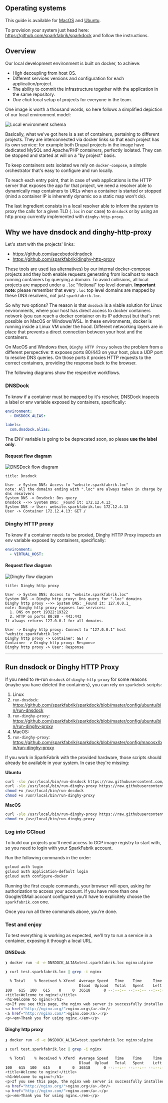 ## Operating systems

This guide is available for [MacOS](#macosx) and [Ubuntu](#ubuntu-linux).

To provision your system just head here: https://github.com/sparkfabrik/sparkdock and follow the instructions.

## Overview

Our local development environment is built on docker, to achieve:

* High decoupling from host OS.
* Different services versions and configuration for each application/project.
* The ability to commit the infrastructure together with the application in the same repository.
* _One click_ local setup of projects for everyone in the team.

One image is worth a thousand words, so here follows a simplified depiction of our local environment model:

![Local environment schema](%image_url%/procedures/local-development-environment--depiction-linux.png)

Basically, what we've got here is a set of containers, pertaining to different projects. They are interconnected via docker links so that each project has its own service: for example both Drupal projects in the image have dedicated MySQL and Apache/PHP containers, perfectly isolated. They can be stopped and started at will on a "by project" basis.

To keep containers sets isolated we rely on `docker-compose`, a simple orchestrator that's easy to configure and run locally.

To reach each entry point, that in case of web applications is the HTTP server that exposes the app for that project, we need a resolver able to dynamically map containers to URLs when a container is started or stopped (mind a container IP is inherently dynamic so a static map won't do).

The last ingredient consists in a local resolver able to inform the system to proxy the calls for a given TLD (`.loc` in our case) to `dnsdock` or by using an http proxy currently implemented with `dinghy-http-proxy`.

## Why we have dnsdock and dinghy-http-proxy

Let's start with the projects' links:

* https://github.com/aacebedo/dnsdock
* https://github.com/sparkfabrik/dinghy-http-proxy

These tools are used (as alternatives) by our internal docker-compose projects and they both enable requests generating from localhost to reach running containers by querying a domain. To avoid collisions, all local projects are mapped under a `.loc` "fictional" top level domain.
**Important note**: please remember that every `.loc` top level domains are mapped by these DNS resolvers, not just `sparkfabrik.loc`.

So why two options? The reason is that `dnsdock` is a viable solution for Linux environments, where your host has direct access to docker containers network (you can reach a docker container on its IP address) but that's not possible on MacOS or Windows/WSL. In these environments, docker is running inside a Linux VM under the hood. Different networking layers are in place that prevents a direct connection between your host and the containers.

On MacOS and Windows then, `Dinghy HTTP Proxy` solves the problem from a different perspective: tt exposes ports 80/443 on your host, plus a UDP port to resolve DNS queries. On those ports it proxies HTTP requests to the correct containers, providing the response back to the browser.

The following diagrams show the respective workflows.

### DNSDock

To know if a container must be mapped by it's resolver, DNSDock inspects a label or env variable exposed by containers, specifically:

```yaml
environment:
  - DNSDOCK_ALIAS:

labels:
  com.dnsdock.alias:
```

The ENV variable is going to be deprecated soon, so please **use the label only**.

#### Request flow diagram

![DNSDock flow diagram](%image_url%/guides/swimlane-dnsdock.png)

```
title: Dnsdock

User -> System DNS: Access to "website.sparkfabrik.loc"
note: All the domains ending with ".loc" are always taken in charge by dns resolvers
System DNS -> Dnsdock: Dns query
Dnsdock -->> System DNS: _Found it: 172.12.4.13_
System DNS -> User: website.sparkfabrik.loc 172.12.4.13
User -> Container 172.12.4.13: GET /
```

### Dinghy HTTP proxy

To know if a container needs to be proxied, Dinghy HTTP Proxy inspects an env variable exposed by containers, specifically:

```yaml
environment:
  - VIRTUAL_HOST:
```

#### Request flow diagram

![Dinghy flow diagram](%image_url%/guides/swimlane-dinghy-http-proxy.png)

```
title: Dinghy http proxy

User -> System DNS: Access to "website.sparkfabrik.loc"
System DNS -> Dinghy http proxy: Dns query for ".loc" domains
Dinghy http proxy -->> System DNS: _Found it: 127.0.0.1_
note: Dinghy http proxy exposes two services:
  1. DNS on port 19322:19322
  2. HTTP on ports 80:80 - 443:443
It always returns 127.0.0.1 for all domains.

User -> Dinghy http proxy: Connect to "127.0.0.1" host "website.sparkfabrik.loc"
Dinghy http proxy -> Container: GET /
Container -> Dinghy http proxy: Response
Dinghy http proxy -> User: Response
```

***

## Run dnsdock or Dinghy HTTP Proxy

If you need to re-run `dnsdock` or `dinghy-http-proxy` for some reasons (maybe you have deleted the containers), you can rely on `sparkdock` scripts:

1. Linux
  1. `run-dnsdock`: https://github.com/sparkfabrik/sparkdock/blob/master/config/ubuntu/bin/run-dnsdock
  2. `run-dinghy-proxy`: https://github.com/sparkfabrik/sparkdock/blob/master/config/ubuntu/bin/run-dinghy-proxy
2. MacOS:
  3. `run-dinghy-proxy`: https://github.com/sparkfabrik/sparkdock/blob/master/config/macosx/bin/run-dinghy-proxy

If you work in SparkFabrik with the provided hardware, those scripts should already be available in your system. In case they're missing:

**Ubuntu**

```bash
curl -slo /usr/local/bin/run-dnsdock https://raw.githubusercontent.com/sparkfabrik/sparkdock/master/config/ubuntu/bin/run-dnsdock
curl -slo /usr/local/bin/run-dinghy-proxy https://raw.githubusercontent.com/sparkfabrik/sparkdock/master/config/ubuntu/bin/run-dinghy-proxy
chmod +x /usr/local/bin/run-dnsdock
chmod +x /usr/local/bin/run-dinghy-proxy
```

**MacOS**

```bash
curl -slo /usr/local/bin/run-dinghy-proxy https://raw.githubusercontent.com/sparkfabrik/sparkdock/master/config/macosx/bin/run-dinghy-proxy
chmod +x /usr/local/bin/run-dinghy-proxy
```

### Log into GCloud

To build our projects you'll need access to GCP image registry to start with, so you need to login with your SparkFabrik account.

Run the following commands in the order:

```bash
gcloud auth login
gcloud auth application-default login
gcloud auth configure-docker
```

Running the first couple commands, your browser will open, asking for authorization to access your account. If you have more than one Google/GMail account configured you'll have to explicitely choose the `sparkfabrik.com` one.

Once you run all three commands above, you're done.

### Test and enjoy

To test everything is working as expected, we'll try to run a service in a container, exposing it through a local URL.

#### DNSDock

```bash
❯ docker run -d -e DNSDOCK_ALIAS=test.sparkfabrik.loc nginx:alpine

❯ curl test.sparkfabrik.loc | grep -i nginx

  % Total    % Received % Xferd  Average Speed   Time    Time     Time  Current
                                 Dload  Upload   Total   Spent    Left  Speed
100   615  100   615    0     0  36518      0 --:--:-- --:--:-- --:--:-- 55909
<title>Welcome to nginx!</title>
<h1>Welcome to nginx!</h1>
<p>If you see this page, the nginx web server is successfully installed and
<a href="http://nginx.org/">nginx.org</a>.<br/>
<a href="http://nginx.com/">nginx.com</a>.</p>
<p><em>Thank you for using nginx.</em></p>

```

#### Dinghy http proxy

```bash
❯ docker run -d -e DNSDOCK_ALIAS=test.sparkfabrik.loc nginx:alpine

❯ curl test.sparkfabrik.loc | grep -i nginx

  % Total    % Received % Xferd  Average Speed   Time    Time     Time  Current
                                 Dload  Upload   Total   Spent    Left  Speed
100   615  100   615    0     0  36518      0 --:--:-- --:--:-- --:--:-- 55909
<title>Welcome to nginx!</title>
<h1>Welcome to nginx!</h1>
<p>If you see this page, the nginx web server is successfully installed and
<a href="http://nginx.org/">nginx.org</a>.<br/>
<a href="http://nginx.com/">nginx.com</a>.</p>
<p><em>Thank you for using nginx.</em></p>
```
